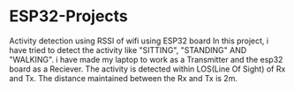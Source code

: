 # ESP32-Projects
Activity detection using RSSI of wifi using ESP32 board
In this project, i have tried to detect the activity like "SITTING", "STANDING" AND "WALKING". i have made my laptop to work as a Transmitter and the esp32 board as a Reciever.
The activity is detected within LOS(Line Of Sight) of Rx and Tx.
The distance maintained between the Rx and Tx is 2m.
